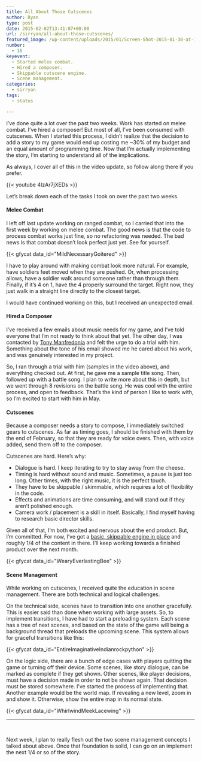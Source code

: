 ```yaml
---
title: All About Those Cutscenes
author: Ryan
type: post
date: 2015-02-02T13:41:07+00:00
url: /sirryan/all-about-those-cutscenes/
featured_image: /wp-content/uploads/2015/01/Screen-Shot-2015-01-30-at-1.26.23-PM-3.png
number:
  - 16
keyevent:
  - Started melee combat.
  - Hired a composer.
  - Skippable cutscene engine.
  - Scene management.
categories:
  - sirryan
tags:
  - status

---
```

I&#8217;ve done quite a lot over the past two weeks. Work has started on melee combat. I&#8217;ve hired a composer! But most of all, I&#8217;ve been consumed with cutscenes. When I started this process, I didn&#8217;t realize that the decision to add a story to my game would end up costing me ~30% of my budget and an equal amount of programming time. Now that I&#8217;m actually implementing the story, I&#8217;m starting to understand all of the implications.
<!--more-->

As always, I cover all of this in the video update, so follow along there if you prefer.

{{< youtube 4IzAr7jXEDs >}}

Let&#8217;s break down each of the tasks I took on over the past two weeks.

#### Melee Combat

I left off last update working on ranged combat, so I carried that into the first week by working on melee combat. The good news is that the code to process combat works just fine, so no refactoring was needed. The bad news is that combat doesn&#8217;t look perfect just yet. See for yourself.

<div class="inlineimg">
  {{< gfycat data_id="MildNecessaryGoitered" >}}
</div>

I have to play around with making combat look more natural. For example, have soldiers feet moved when they are pushed. Or, when processing allows, have a soldier walk around someone rather than through them. Finally, if it&#8217;s 4 on 1, have the 4 properly surround the target. Right now, they just walk in a straight line directly to the closest target.

I would have continued working on this, but I received an unexpected email.

#### Hired a Composer

I&#8217;ve received a few emails about music needs for my game, and I&#8217;ve told everyone that I&#8217;m not ready to think about that yet. The other day, I was contacted by <a href="https://soundcloud.com/tony-manfredonia" target="_blank">Tony Manfredonia</a> and felt the urge to do a trial with him. Something about the tone of his email showed me he cared about his work, and was genuinely interested in my project.

So, I ran through a trial with him (samples in the video above), and everything checked out. At first, he gave me a sample title song. Then, followed up with a battle song. I plan to write more about this in depth, but we went through 8 revisions on the battle song. He was cool with the entire process, and open to feedback. That&#8217;s the kind of person I like to work with, so I&#8217;m excited to start with him in May.

#### Cutscenes

Because a composer needs a story to compose, I immediately switched gears to cutscenes. As far as timing goes, I should be finished with them by the end of February, so that they are ready for voice overs. Then, with voice added, send them off to the composer.

Cutscenes are hard. Here&#8217;s why:

  * Dialogue is hard. I keep iterating to try to stay away from the cheese.
  * Timing is hard without sound and music. Sometimes, a pause is just too long. Other times, with the right music, it is the perfect touch.
  * They have to be skippable / skimmable, which requires a lot of flexibility in the code.
  * Effects and animations are time consuming, and will stand out if they aren&#8217;t polished enough.
  * Camera work / placement is a skill in itself. Basically, I find myself having to research basic director skills.

Given all of that, I&#8217;m both excited and nervous about the end product. But, I&#8217;m committed. For now, I&#8217;ve got a <a href="http://battleofbrothers.com/sirryan/create-skippable-cutscenes-in-spritekit-with-timing-functions" target="_blank">basic, skippable engine in place</a> and roughly 1/4 of the content in there. I&#8217;ll keep working towards a finished product over the next month.

<div class="inlineimg">
  {{< gfycat data_id="WearyEverlastingBee" >}}
</div>

#### Scene Management

While working on cutscenes, I received quite the education in scene management. There are both technical and logical challenges.

On the technical side, scenes have to transition into one another gracefully. This is easier said than done when working with large assets. So, to implement transitions, I have had to start a preloading system. Each scene has a tree of next scenes, and based on the state of the game will being a background thread that preloads the upcoming scene. This system allows for graceful transitions like this:

<div class="inlineimg">
  {{< gfycat data_id="EntireImaginativeIndianrockpython" >}}
</div>

On the logic side, there are a bunch of edge cases with players quitting the game or turning off their device. Some scenes, like story dialogue, can be marked as complete if they get shown. Other scenes, like player decisions, must have a decision made in order to not be shown again. That decision must be stored somewhere. I&#8217;ve started the process of implementing that. Another example would be the world map. If revealing a new level, zoom in and show it. Otherwise, show the entire map in its normal state.

<div class="inlineimg">
  {{< gfycat data_id="WhirlwindMeekLacewing" >}}
</div>

<hr class="dots" />

&nbsp;

Next week, I plan to really flesh out the two scene management concepts I talked about above. Once that foundation is solid, I can go on an implement the next 1/4 or so of the story.